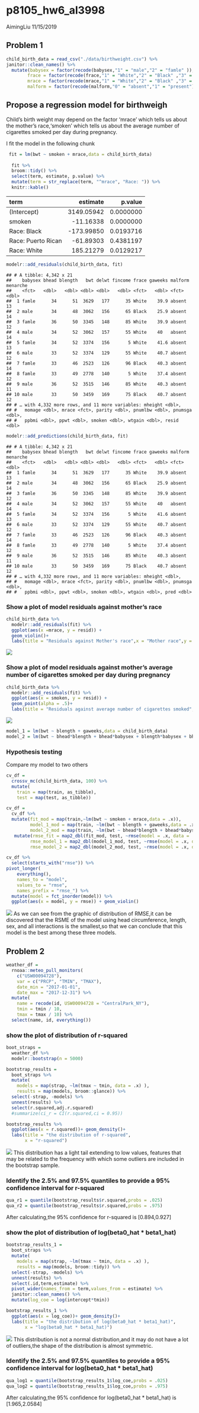 p8105\_hw6\_al3998
================
AimingLiu
11/15/2019

## Problem 1

``` r
child_birth_data = read_csv("./data/birthweight.csv") %>% 
janitor::clean_names() %>% 
  mutate(babysex = factor(recode(babysex,"1" = "male","2" = "famle" )),
        frace = factor(recode(frace,"1" = "White","2" = "Black" ,"3" = "Asian", "4"= "Puerto Rican","8"  = "Other", "9" = "Unknown")),
        mrace = factor(recode(mrace,"1" = "White","2" = "Black" ,"3" = "Asian", "4"= "Puerto Rican","8"  = "Other")),
        malform = factor(recode(malform,"0" = "absent","1" = "present")))
```

## Propose a regression model for birthweigh

Child’s birth weight may depend on the factor ‘mrace’ which tells us
about the mother’s race,‘smoken’ which tells us about the average number
of cigarettes smoked per day during pregnancy.

I fit the model in the following chunk

``` r
 fit = lm(bwt ~ smoken + mrace,data = child_birth_data)
 
  fit %>% 
  broom::tidy() %>% 
  select(term, estimate, p.value) %>% 
  mutate(term = str_replace(term, "^mrace", "Race: ")) %>% 
  knitr::kable()
```

| term               |    estimate |   p.value |
| :----------------- | ----------: | --------: |
| (Intercept)        |  3149.05942 | 0.0000000 |
| smoken             |  \-11.16338 | 0.0000000 |
| Race: Black        | \-173.99850 | 0.0193716 |
| Race: Puerto Rican |  \-61.89303 | 0.4381197 |
| Race: White        |   185.21279 | 0.0129217 |

``` r
modelr::add_residuals(child_birth_data, fit)
```

    ## # A tibble: 4,342 x 21
    ##    babysex bhead blength   bwt delwt fincome frace gaweeks malform menarche
    ##    <fct>   <dbl>   <dbl> <dbl> <dbl>   <dbl> <fct>   <dbl> <fct>      <dbl>
    ##  1 famle      34      51  3629   177      35 White    39.9 absent        13
    ##  2 male       34      48  3062   156      65 Black    25.9 absent        14
    ##  3 famle      36      50  3345   148      85 White    39.9 absent        12
    ##  4 male       34      52  3062   157      55 White    40   absent        14
    ##  5 famle      34      52  3374   156       5 White    41.6 absent        13
    ##  6 male       33      52  3374   129      55 White    40.7 absent        12
    ##  7 famle      33      46  2523   126      96 Black    40.3 absent        14
    ##  8 famle      33      49  2778   140       5 White    37.4 absent        12
    ##  9 male       36      52  3515   146      85 White    40.3 absent        11
    ## 10 male       33      50  3459   169      75 Black    40.7 absent        12
    ## # … with 4,332 more rows, and 11 more variables: mheight <dbl>,
    ## #   momage <dbl>, mrace <fct>, parity <dbl>, pnumlbw <dbl>, pnumsga <dbl>,
    ## #   ppbmi <dbl>, ppwt <dbl>, smoken <dbl>, wtgain <dbl>, resid <dbl>

``` r
modelr::add_predictions(child_birth_data, fit)
```

    ## # A tibble: 4,342 x 21
    ##    babysex bhead blength   bwt delwt fincome frace gaweeks malform menarche
    ##    <fct>   <dbl>   <dbl> <dbl> <dbl>   <dbl> <fct>   <dbl> <fct>      <dbl>
    ##  1 famle      34      51  3629   177      35 White    39.9 absent        13
    ##  2 male       34      48  3062   156      65 Black    25.9 absent        14
    ##  3 famle      36      50  3345   148      85 White    39.9 absent        12
    ##  4 male       34      52  3062   157      55 White    40   absent        14
    ##  5 famle      34      52  3374   156       5 White    41.6 absent        13
    ##  6 male       33      52  3374   129      55 White    40.7 absent        12
    ##  7 famle      33      46  2523   126      96 Black    40.3 absent        14
    ##  8 famle      33      49  2778   140       5 White    37.4 absent        12
    ##  9 male       36      52  3515   146      85 White    40.3 absent        11
    ## 10 male       33      50  3459   169      75 Black    40.7 absent        12
    ## # … with 4,332 more rows, and 11 more variables: mheight <dbl>,
    ## #   momage <dbl>, mrace <fct>, parity <dbl>, pnumlbw <dbl>, pnumsga <dbl>,
    ## #   ppbmi <dbl>, ppwt <dbl>, smoken <dbl>, wtgain <dbl>, pred <dbl>

### Show a plot of model residuals against mother’s race

``` r
child_birth_data %>% 
  modelr::add_residuals(fit) %>% 
  ggplot(aes(x =mrace, y = resid)) + 
  geom_violin()+
  labs(title = "Residuals against Mother's race",x = "Mother race",y = "Residual")
```

![](p8105_hw6_al3998_files/figure-gfm/unnamed-chunk-4-1.png)<!-- -->

### Show a plot of model residuals against mother’s average number of cigarettes smoked per day during pregnancy

``` r
child_birth_data %>% 
  modelr::add_residuals(fit) %>% 
  ggplot(aes(x = smoken, y = resid)) + 
  geom_point(alpha = .5)+
  labs(title = "Residuals against average number of cigarettes smoked",x = "Smoken",y = "Residual")
```

![](p8105_hw6_al3998_files/figure-gfm/unnamed-chunk-5-1.png)<!-- -->

``` r
model_1 = lm(bwt ~ blength + gaweeks,data = child_birth_data)
model_2 = lm(bwt ~ bhead*blength + bhead*babysex + blength*babysex + bhead*babysex*blength,data = child_birth_data)
```

### Hypothesis testing

Compare my model to two others

``` r
cv_df =
  crossv_mc(child_birth_data, 100) %>% 
  mutate(
    train = map(train, as_tibble),
    test = map(test, as_tibble))

cv_df = 
  cv_df %>% 
  mutate(fit_mod = map(train,~lm(bwt ~ smoken + mrace,data = .x)),
         model_1_mod = map(train, ~lm(bwt ~ blength + gaweeks,data = .x)),
         model_2_mod = map(train, ~lm(bwt ~ bhead*blength + bhead*babysex + blength*babysex + bhead*babysex*blength,data = .x))) %>% 
   mutate(rmse_fit = map2_dbl(fit_mod, test, ~rmse(model = .x, data = .y)),
         rmse_model_1 = map2_dbl(model_1_mod, test, ~rmse(model = .x, data = .y)),
         rmse_model_2 = map2_dbl(model_2_mod, test, ~rmse(model = .x, data = .y)))
```

``` r
cv_df %>% 
  select(starts_with("rmse")) %>% 
pivot_longer(
    everything(),
    names_to = "model", 
    values_to = "rmse",
    names_prefix = "rmse_") %>% 
  mutate(model = fct_inorder(model)) %>% 
  ggplot(aes(x = model, y = rmse)) + geom_violin()
```

![](p8105_hw6_al3998_files/figure-gfm/unnamed-chunk-8-1.png)<!-- --> As
we can see from the graphic of distribution of RMSE,it can be discovered
that the RSME of the model using head circumference, length, sex, and
all interactions is the smallest,so that we can conclude that this model
is the best among these three models.

## Problem 2

``` r
weather_df = 
  rnoaa::meteo_pull_monitors(
    c("USW00094728"),
    var = c("PRCP", "TMIN", "TMAX"), 
    date_min = "2017-01-01",
    date_max = "2017-12-31") %>%
  mutate(
    name = recode(id, USW00094728 = "CentralPark_NY"),
    tmin = tmin / 10,
    tmax = tmax / 10) %>%
  select(name, id, everything())
```

### show the plot of distribution of r-squared

``` r
boot_straps = 
  weather_df %>% 
  modelr::bootstrap(n = 5000)

bootstrap_results = 
  boot_straps %>% 
  mutate(
    models = map(strap, ~lm(tmax ~ tmin, data = .x) ),
    results = map(models, broom::glance)) %>% 
  select(-strap, -models) %>% 
  unnest(results) %>% 
  select(r.squared,adj.r.squared) 
  #summarize(ci_r = CI(r.squared,ci = 0.95))

bootstrap_results %>% 
  ggplot(aes(x = r.squared))+ geom_density()+
  labs(title = "the distribution of r-squared",
       x = "r-squared")
```

![](p8105_hw6_al3998_files/figure-gfm/unnamed-chunk-10-1.png)<!-- -->
This distribution has a light tail extending to low values, features
that may be related to the frequency with which some outliers are
included in the bootstrap
sample.

### Identify the 2.5% and 97.5% quantiles to provide a 95% confidence interval for r-squared

``` r
qua_r1 = quantile(bootstrap_results$r.squared,probs = .025)
qua_r2 = quantile(bootstrap_results$r.squared,probs = .975)
```

After calculating,the 95% confidence for r-squared is \[0.894,0.927\]

### show the plot of distribution of log(beta0\_hat \* beta1\_hat)

``` r
bootstrap_results_1 = 
  boot_straps %>% 
  mutate(
    models = map(strap, ~lm(tmax ~ tmin, data = .x) ),
    results = map(models, broom::tidy)) %>% 
  select(-strap, -models) %>% 
  unnest(results) %>% 
  select(.id,term,estimate) %>% 
  pivot_wider(names_from = term,values_from = estimate) %>% 
  janitor::clean_names() %>% 
  mutate(log_coe = log(intercept*tmin))

bootstrap_results_1 %>% 
  ggplot(aes(x = log_coe))+ geom_density()+
  labs(title = "the distribution of log(beta0_hat * beta1_hat)",
       x = "log(beta0_hat * beta1_hat)")
```

![](p8105_hw6_al3998_files/figure-gfm/unnamed-chunk-12-1.png)<!-- -->
This distribution is not a normal distribution,and it may do not have a
lot of outliers,the shape of the distribution is almost
symmetric.

### Identify the 2.5% and 97.5% quantiles to provide a 95% confidence interval for log(beta0\_hat \* beta1\_hat)

``` r
qua_log1 = quantile(bootstrap_results_1$log_coe,probs = .025)
qua_log2 = quantile(bootstrap_results_1$log_coe,probs = .975)
```

After calculating,the 95% confidence for log(beta0\_hat \* beta1\_hat)
is \[1.965,2.0584\]
